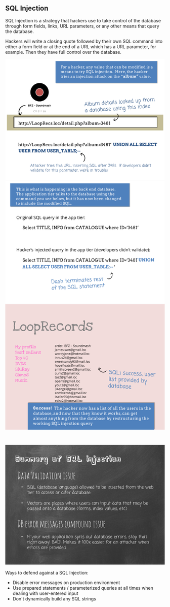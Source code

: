 ## SQL Injection

SQL Injection is a strategy that hackers use to take control of the database through form fields, links, URL parameters, or any other means that query the database.

Hackers will write a closing quote followed by their own SQL command into either a form field or at the end of a URL which has a URL parameter, for example. Then they have full control over the database.

![SQL Injection URL](https://github.com/zeckdude/code-references/blob/master/img/security/sql-injection-url-1.png)
![SQL Injection URL](https://github.com/zeckdude/code-references/blob/master/img/security/sql-injection-url-2.png)
![SQL Injection URL](https://github.com/zeckdude/code-references/blob/master/img/security/sql-injection-url-3.png)

<br>

![SQL Injection Summary](https://github.com/zeckdude/code-references/blob/master/img/security/sql-injection-summary.png)

Ways to defend against a SQL Injection:
  * Disable error messages on production environment
  * Use prepared statements / parameterized queries at all times when dealing with user-entered input
  * Don't dynamically build any SQL strings
